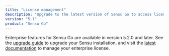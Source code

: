 ```yaml
---
title: "License management"
description: "Upgrade to the latest version of Sensu Go to access license-activated features designed for enterprises."
version: "5.1"
product: "Sensu Go"
---
```


Enterprise features for Sensu Go are available in version 5.2.0 and later.
See the [upgrade guide][1] to upgrade your Sensu installation, and visit the [latest documentation][2] to manage your enterprise license.

[1]: /sensu-go/latest/installation/upgrade
[2]: /sensu-go/latest/reference/license
